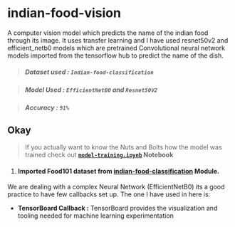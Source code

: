 # indian-food-vision
A computer vision model which predicts the name of the indian food through its image. It uses transfer learning and I have used resnet50v2 and efficient_netb0 models which are pretrained Convolutional neural network models imported from the tensorflow hub to predict the name of the dish.

> ##### **Dataset used :**  **`Indian-food-classification`**

> ##### **Model Used :** **`EfficientNetB0`** and **`Resnet50V2`**

> ##### **Accuracy :** **`91%`**



## Okay 
> If you actually want to know the Nuts and Bolts how the model was trained check out **[`model-training.ipynb`](https://github.com/gauravreddy08/food-vision/blob/main/model_training.ipynb) Notebook**

1. #### Imported Food101 dataset from **[indian-food-classification](https://www.kaggle.com/theeyeschico/indian-food-classification)** Module.


We are dealing with a complex Neural Network (EfficientNetB0) its a good practice to have few callbacks set up. The one I have used in here is:

   - **TensorBoard Callback :** TensorBoard provides the visualization and tooling needed for machine learning experimentation



######                                             

